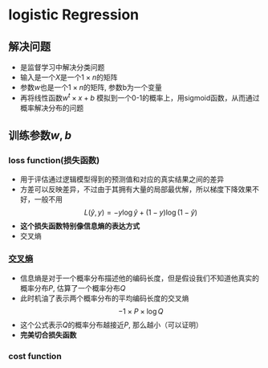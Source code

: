 # logistic Regression

## 解决问题
+ 是监督学习中解决分类问题
+ 输入是一个$X$是一个$1 \times n$的矩阵
+ 参数$w$也是一个$1 \times n$的矩阵, 参数b为一个变量
+ 再将线性函数$w^t \times x + b$ 模拟到一个0-1的概率上，用sigmoid函数，从而通过概率解决分布的问题

## 训练参数$w,b$

### loss function(损失函数)
+ 用于评估通过逻辑模型得到的预测值和对应的真实结果之间的差异
+ 方差可以反映差异，不过由于其拥有大量的局部最优解，所以梯度下降效果不好，一般不用
$$ L(\hat{y},y) = -y\log{\hat{y}} + (1-y)\log{(1-\hat{y})}$$
+ **这个损失函数特别像信息熵的表达方式**
+ 交叉熵

### [交叉熵](http://yanbc.info/2019/02/24/cross-entropy/)

+ 信息熵是对于一个概率分布描述他的编码长度，但是假设我们不知道他真实的概率分布$P$, 估算了一个概率分布$Q$
+ 此时机油了表示两个概率分布的平均编码长度的交叉熵
$$-1 \times P \times \log{Q}$$
+ 这个公式表示$Q$的概率分布越接近$P$, 那么越小（可以证明）
+ **完美切合损失函数**

### cost function
